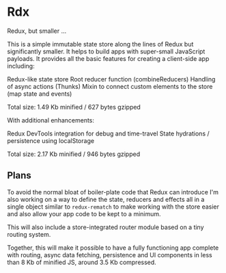 # Rdx

Redux, but smaller ...

This is a simple immutable state store along the lines of Redux but significantly 
smaller. It helps to build apps with super-small JavaScript payloads. It provides 
all the basic features for creating a client-side app including:

Redux-like state store
Root reducer function (combineReducers)
Handling of async actions (Thunks)
Mixin to connect custom elements to the store (map state and events)

Total size: 1.49 Kb minified / 627 bytes gzipped

With additional enhancements:

Redux DevTools integration for debug and time-travel
State hydrations / persistence using localStorage

Total size: 2.17 Kb minified / 946 bytes gzipped

## Plans

To avoid the normal bloat of boiler-plate code that Redux can introduce
I'm also working on a way to define the state, reducers and effects all
in a single object similar to `redux-rematch` to make working with the
store easier and also allow your app code to be kept to a minimum.

This will also include a store-integrated router module based on a tiny
routing system.

Together, this will make it possible to have a fully functioning app
complete with routing, async data fetching, persistence and UI components
in less than 8 Kb of minified JS, around 3.5 Kb compressed.